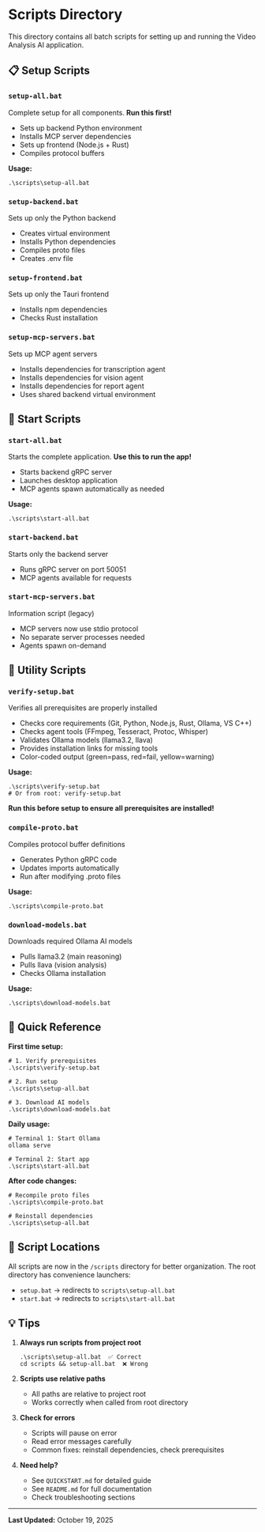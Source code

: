 # Scripts Directory

This directory contains all batch scripts for setting up and running the Video Analysis AI application.

## 📋 Setup Scripts

### `setup-all.bat`
Complete setup for all components. **Run this first!**
- Sets up backend Python environment
- Installs MCP server dependencies
- Sets up frontend (Node.js + Rust)
- Compiles protocol buffers

**Usage:**
```batch
.\scripts\setup-all.bat
```

### `setup-backend.bat`
Sets up only the Python backend
- Creates virtual environment
- Installs Python dependencies
- Compiles proto files
- Creates .env file

### `setup-frontend.bat`
Sets up only the Tauri frontend
- Installs npm dependencies
- Checks Rust installation

### `setup-mcp-servers.bat`
Sets up MCP agent servers
- Installs dependencies for transcription agent
- Installs dependencies for vision agent
- Installs dependencies for report agent
- Uses shared backend virtual environment

## 🚀 Start Scripts

### `start-all.bat`
Starts the complete application. **Use this to run the app!**
- Starts backend gRPC server
- Launches desktop application
- MCP agents spawn automatically as needed

**Usage:**
```batch
.\scripts\start-all.bat
```

### `start-backend.bat`
Starts only the backend server
- Runs gRPC server on port 50051
- MCP agents available for requests

### `start-mcp-servers.bat`
Information script (legacy)
- MCP servers now use stdio protocol
- No separate server processes needed
- Agents spawn on-demand

## 🔧 Utility Scripts

### `verify-setup.bat`
Verifies all prerequisites are properly installed
- Checks core requirements (Git, Python, Node.js, Rust, Ollama, VS C++)
- Checks agent tools (FFmpeg, Tesseract, Protoc, Whisper)
- Validates Ollama models (llama3.2, llava)
- Provides installation links for missing tools
- Color-coded output (green=pass, red=fail, yellow=warning)

**Usage:**
```batch
.\scripts\verify-setup.bat
# Or from root: verify-setup.bat
```

**Run this before setup to ensure all prerequisites are installed!**

### `compile-proto.bat`
Compiles protocol buffer definitions
- Generates Python gRPC code
- Updates imports automatically
- Run after modifying .proto files

**Usage:**
```batch
.\scripts\compile-proto.bat
```

### `download-models.bat`
Downloads required Ollama AI models
- Pulls llama3.2 (main reasoning)
- Pulls llava (vision analysis)
- Checks Ollama installation

**Usage:**
```batch
.\scripts\download-models.bat
```

## 📝 Quick Reference

**First time setup:**
```batch
# 1. Verify prerequisites
.\scripts\verify-setup.bat

# 2. Run setup
.\scripts\setup-all.bat

# 3. Download AI models
.\scripts\download-models.bat
```

**Daily usage:**
```batch
# Terminal 1: Start Ollama
ollama serve

# Terminal 2: Start app
.\scripts\start-all.bat
```

**After code changes:**
```batch
# Recompile proto files
.\scripts\compile-proto.bat

# Reinstall dependencies
.\scripts\setup-all.bat
```

## 🎯 Script Locations

All scripts are now in the `/scripts` directory for better organization. The root directory has convenience launchers:

- `setup.bat` → redirects to `scripts\setup-all.bat`
- `start.bat` → redirects to `scripts\start-all.bat`

## 💡 Tips

1. **Always run scripts from project root**
   ```batch
   .\scripts\setup-all.bat  ✅ Correct
   cd scripts && setup-all.bat  ❌ Wrong
   ```

2. **Scripts use relative paths**
   - All paths are relative to project root
   - Works correctly when called from root directory

3. **Check for errors**
   - Scripts will pause on error
   - Read error messages carefully
   - Common fixes: reinstall dependencies, check prerequisites

4. **Need help?**
   - See `QUICKSTART.md` for detailed guide
   - See `README.md` for full documentation
   - Check troubleshooting sections

---

**Last Updated:** October 19, 2025
